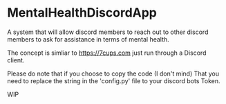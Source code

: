 # MentalHealthDiscordApp
A system that will allow discord members to reach out to other discord members to ask for assistance in terms of mental health.

The concept is simliar to https://7cups.com just run through a Discord client. 

Please do note that if you choose to copy the code (I don't mind) That you need to replace the string in the 'config.py' file to your discord bots Token.

WIP
